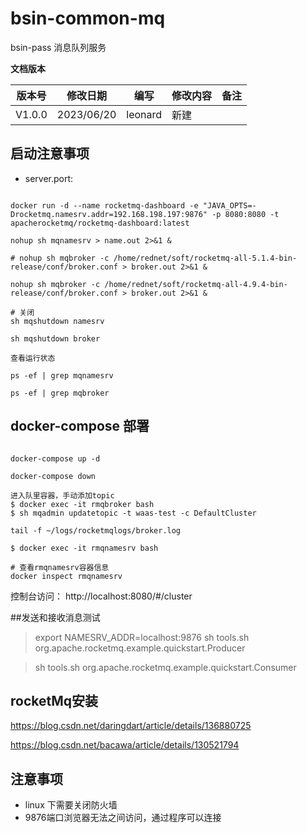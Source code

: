 # bsin-common-mq

bsin-pass 消息队列服务

  **文档版本**

| 版本号 | 修改日期       | 编写   | 修改内容                     | 备注 |
| ------ |------------| ------ | ---------------------------- | ---- |
| V1.0.0 | 2023/06/20 | leonard | 新建                         |      |


## 启动注意事项  
- server.port: 

```shell

docker run -d --name rocketmq-dashboard -e "JAVA_OPTS=-Drocketmq.namesrv.addr=192.168.198.197:9876" -p 8080:8080 -t apacherocketmq/rocketmq-dashboard:latest

nohup sh mqnamesrv > name.out 2>&1 &

# nohup sh mqbroker -c /home/rednet/soft/rocketmq-all-5.1.4-bin-release/conf/broker.conf > broker.out 2>&1 &

nohup sh mqbroker -c /home/rednet/soft/rocketmq-all-4.9.4-bin-release/conf/broker.conf > broker.out 2>&1 &

# 关闭 
sh mqshutdown namesrv

sh mqshutdown broker

查看运行状态

ps -ef | grep mqnamesrv

ps -ef | grep mqbroker

```

## docker-compose 部署

```shell

docker-compose up -d

docker-compose down

进入队里容器，手动添加topic
$ docker exec -it rmqbroker bash
$ sh mqadmin updatetopic -t waas-test -c DefaultCluster

tail -f ~/logs/rocketmqlogs/broker.log 

$ docker exec -it rmqnamesrv bash

# 查看rmqnamesrv容器信息
docker inspect rmqnamesrv

```

控制台访问：
http://localhost:8080/#/cluster

##发送和接收消息测试

> export NAMESRV_ADDR=localhost:9876
> sh tools.sh org.apache.rocketmq.example.quickstart.Producer


> sh tools.sh org.apache.rocketmq.example.quickstart.Consumer


## rocketMq安装
https://blog.csdn.net/daringdart/article/details/136880725

https://blog.csdn.net/bacawa/article/details/130521794

## 注意事项
* linux 下需要关闭防火墙
* 9876端口浏览器无法之间访问，通过程序可以连接